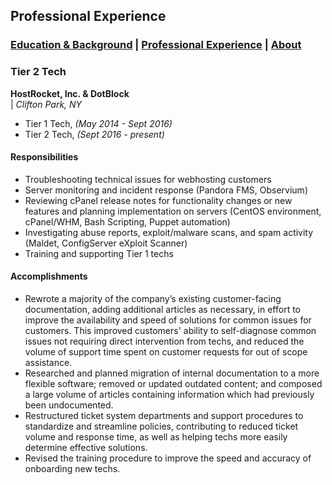 ## Professional Experience

###  [Education & Background](https://caingraham.github.io/background)  |  [Professional Experience](https://caingraham.github.io/professional_experience)  |  [About](https://caingraham.github.io/about)

### Tier 2 Tech

**HostRocket, Inc. & DotBlock**  
|  *Clifton Park, NY*

- Tier 1 Tech, *(May 2014 - Sept 2016)*
- Tier 2 Tech, *(Sept 2016 - present)* 

#### Responsibilities

* Troubleshooting technical issues for webhosting customers
* Server monitoring and incident response (Pandora FMS, Observium)
* Reviewing cPanel release notes for functionality changes or new features and planning implementation on servers (CentOS environment, cPanel/WHM, Bash Scripting, Puppet automation)
* Investigating abuse reports, exploit/malware scans, and spam activity (Maldet, ConfigServer eXploit Scanner)
* Training and supporting Tier 1 techs

#### Accomplishments

* Rewrote a majority of the company’s existing customer-facing documentation, adding additional articles as necessary, in effort to improve the availability and speed of solutions for common issues for customers. This improved customers' ability to self-diagnose common issues not requiring direct intervention from techs, and reduced the volume of support time spent on customer requests for out of scope assistance.
* Researched and planned migration of internal documentation to a more flexible software; removed or updated outdated content; and composed a large volume of articles containing information which had previously been undocumented.
* Restructured ticket system departments and support procedures to standardize and streamline policies, contributing to reduced ticket volume and response time, as well as helping techs more easily determine effective solutions.
* Revised the training procedure to improve the speed and accuracy of onboarding new techs.
